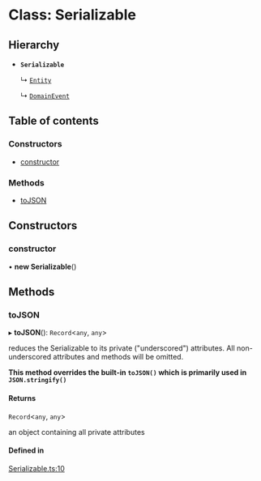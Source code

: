 # Class: Serializable

## Hierarchy

- **`Serializable`**

  ↳ [`Entity`](../wiki/Entity)

  ↳ [`DomainEvent`](../wiki/DomainEvent)

## Table of contents

### Constructors

- [constructor](../wiki/Serializable#constructor)

### Methods

- [toJSON](../wiki/Serializable#tojson)

## Constructors

### constructor

• **new Serializable**()

## Methods

### toJSON

▸ **toJSON**(): `Record`<`any`, `any`\>

reduces the Serializable to its private ("underscored") attributes.
All non-underscored attributes and methods will be omitted.

**This method overrides the built-in `toJSON()` which is primarily used in `JSON.stringify()`**

#### Returns

`Record`<`any`, `any`\>

an object containing all private attributes

#### Defined in

[Serializable.ts:10](https://github.com/pcprinz/DDD-basics/blob/347e30e/src/Serializable.ts#L10)
